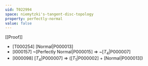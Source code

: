 ```yaml
---
uid: T022994
space: niemytzki's-tangent-disc-topology
property: perfectly-normal
value: false
---
```

[[Proof]]

* [T000254] [Normal|P000013]
* [I000157] ~[Perfectly Normal|P000015] => ~[$T_4$|P000007]
* [I000098] [$T_4$|P000007] => ([$T_1$|P000002] + [Normal|P000013])

